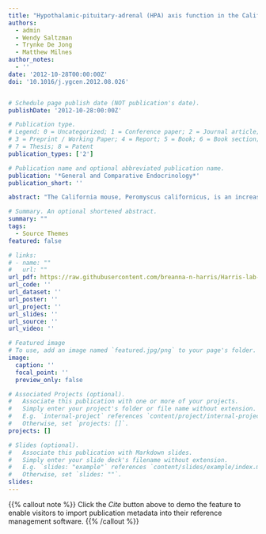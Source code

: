 ```yaml
---
title: "Hypothalamic-pituitary-adrenal (HPA) axis function in the California mouse (Peromyscus californicus): Changes in baseline activity, reactivity, and fecal excretion of glucocorticoids across the diurnal cycle"
authors:
  - admin
  - Wendy Saltzman
  - Trynke De Jong
  - Matthew Milnes
author_notes:
  - ''
date: '2012-10-28T00:00:00Z'
doi: '10.1016/j.ygcen.2012.08.026'


# Schedule page publish date (NOT publication's date).
publishDate: '2012-10-28:00:00Z'

# Publication type.
# Legend: 0 = Uncategorized; 1 = Conference paper; 2 = Journal article;
# 3 = Preprint / Working Paper; 4 = Report; 5 = Book; 6 = Book section;
# 7 = Thesis; 8 = Patent
publication_types: ['2']

# Publication name and optional abbreviated publication name.
publication: '*General and Comparative Endocrinology*'
publication_short: ''

abstract: "The California mouse, Peromyscus californicus, is an increasingly popular animal model in behavioral, neural, and endocrine studies, but little is known about its baseline hypothalamicpituitary-adrenal (HPA) axis activity or HPA responses to stressors. We characterized plasma corticosterone (CORT) concentrations in P. californicus under baseline conditions across the diurnal cycle, in response to pharmacological manipulation of the HPA axis, and in response to a variety of stressors at different times of day. In addition, we explored the use of fecal samples to monitor adrenocortical activity non-invasively. California mice have very high baseline levels of circulating CORT that change markedly over 24 hours, but that do not differ between the sexes. This species may be somewhat glucocorticoid-resistant in comparison to other rodents as a relatively high dose of dexamethasone (5 mg/kg, s.c.) was required to suppress plasma CORT for 8 h post-injection. CORT responses to stressors and ACTH injection differed with time of day, as CORT concentrations were elevated more readily during the morning (inactive period) than in the evening (active period) when compared to time-matched control. Data from 3H-CORT injection studies show that the time course for excretion of fecal CORT, or glucocorticoid metabolites, differs with time of injection. Mice injected in the evening excreted the majority of fecal radioactivity 2–4 h post-injection whereas mice injected during the morning did so at 14–16 h post-injection. Unfortunately, the antibody we used does not adequately bind the most prevalent fecal glucocorticoid metabolites and therefore we could not validate its use for fecal assays."

# Summary. An optional shortened abstract.
summary: ""
tags:
  - Source Themes
featured: false

# links:
# - name: ""
#   url: ""
url_pdf: https://raw.githubusercontent.com/breanna-n-harris/Harris-lab-website/8a38b020db54ccea3452af7a120cd0c568849acf/content/publication/Harris_etal_2012_GCE_HPA_function_fecal_pecals/Harris_etal_2012_GCE_HPA_function_fecal_pecals.pdf
url_code: ''
url_dataset: ''
url_poster: ''
url_project: ''
url_slides: ''
url_source: ''
url_video: ''

# Featured image
# To use, add an image named `featured.jpg/png` to your page's folder.
image:
  caption: ''
  focal_point: ''
  preview_only: false

# Associated Projects (optional).
#   Associate this publication with one or more of your projects.
#   Simply enter your project's folder or file name without extension.
#   E.g. `internal-project` references `content/project/internal-project/index.md`.
#   Otherwise, set `projects: []`.
projects: []

# Slides (optional).
#   Associate this publication with Markdown slides.
#   Simply enter your slide deck's filename without extension.
#   E.g. `slides: "example"` references `content/slides/example/index.md`.
#   Otherwise, set `slides: ""`.
slides:
---
```


{{% callout note %}}
Click the _Cite_ button above to demo the feature to enable visitors to import publication metadata into their reference management software.
{{% /callout %}}
